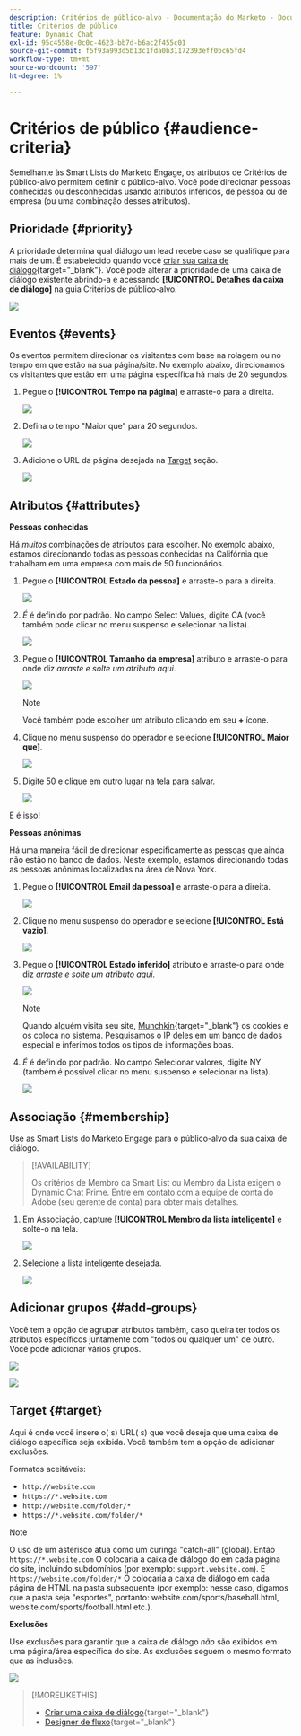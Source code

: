 ```yaml
---
description: Critérios de público-alvo - Documentação do Marketo - Documentação do produto
title: Critérios de público
feature: Dynamic Chat
exl-id: 95c4558e-0c0c-4623-bb7d-b6ac2f455c01
source-git-commit: f5f93a993d5b13c1fda0b31172393eff0bc65fd4
workflow-type: tm+mt
source-wordcount: '597'
ht-degree: 1%

---
```


# Critérios de público {#audience-criteria}

Semelhante às Smart Lists do Marketo Engage, os atributos de Critérios de público-alvo permitem definir o público-alvo. Você pode direcionar pessoas conhecidas ou desconhecidas usando atributos inferidos, de pessoa ou de empresa (ou uma combinação desses atributos).

## Prioridade {#priority}

A prioridade determina qual diálogo um lead recebe caso se qualifique para mais de um. É estabelecido quando você [criar sua caixa de diálogo](/help/marketo/product-docs/demand-generation/dynamic-chat/automated-chat/create-a-dialogue.md){target="_blank"}. Você pode alterar a prioridade de uma caixa de diálogo existente abrindo-a e acessando **[!UICONTROL Detalhes da caixa de diálogo]** na guia Critérios de público-alvo.

![](assets/audience-criteria-1.png)

## Eventos {#events}

Os eventos permitem direcionar os visitantes com base na rolagem ou no tempo em que estão na sua página/site. No exemplo abaixo, direcionamos os visitantes que estão em uma página específica há mais de 20 segundos.

1. Pegue o **[!UICONTROL Tempo na página]** e arraste-o para a direita.

   ![](assets/audience-criteria-3.png)

1. Defina o tempo &quot;Maior que&quot; para 20 segundos.

   ![](assets/audience-criteria-4.png)

1. Adicione o URL da página desejada na [Target](#target) seção.

   ![](assets/audience-criteria-5.png)

## Atributos {#attributes}

**Pessoas conhecidas**

Há _muitos_ combinações de atributos para escolher. No exemplo abaixo, estamos direcionando todas as pessoas conhecidas na Califórnia que trabalham em uma empresa com mais de 50 funcionários.

1. Pegue o **[!UICONTROL Estado da pessoa]** e arraste-o para a direita.

   ![](assets/audience-criteria-7.png)

1. _É_ é definido por padrão. No campo Select Values, digite CA (você também pode clicar no menu suspenso e selecionar na lista).

   ![](assets/audience-criteria-8.png)

1. Pegue o **[!UICONTROL Tamanho da empresa]** atributo e arraste-o para onde diz _arraste e solte um atributo aqui_.

   ![](assets/audience-criteria-9.png)

   >[!NOTE]
   >
   >Você também pode escolher um atributo clicando em seu **+** ícone.

1. Clique no menu suspenso do operador e selecione **[!UICONTROL Maior que]**.

   ![](assets/audience-criteria-10.png)

1. Digite 50 e clique em outro lugar na tela para salvar.

   ![](assets/audience-criteria-11.png)

E é isso!

**Pessoas anônimas**

Há uma maneira fácil de direcionar especificamente as pessoas que ainda não estão no banco de dados. Neste exemplo, estamos direcionando todas as pessoas anônimas localizadas na área de Nova York.

1. Pegue o **[!UICONTROL Email da pessoa]** e arraste-o para a direita.

   ![](assets/audience-criteria-12.png)

1. Clique no menu suspenso do operador e selecione **[!UICONTROL Está vazio]**.

   ![](assets/audience-criteria-13.png)

1. Pegue o **[!UICONTROL Estado inferido]** atributo e arraste-o para onde diz _arraste e solte um atributo aqui_.

   ![](assets/audience-criteria-14.png)

   >[!NOTE]
   >
   >Quando alguém visita seu site, [Munchkin](/help/marketo/product-docs/administration/additional-integrations/add-munchkin-tracking-code-to-your-website.md){target="_blank"} os cookies e os coloca no sistema. Pesquisamos o IP deles em um banco de dados especial e inferimos todos os tipos de informações boas.

1. _É_ é definido por padrão. No campo Selecionar valores, digite NY (também é possível clicar no menu suspenso e selecionar na lista).

   ![](assets/audience-criteria-15.png)

## Associação {#membership}

Use as Smart Lists do Marketo Engage para o público-alvo da sua caixa de diálogo.

>[!AVAILABILITY]
>
>Os critérios de Membro da Smart List ou Membro da Lista exigem o Dynamic Chat Prime. Entre em contato com a equipe de conta do Adobe (seu gerente de conta) para obter mais detalhes.

1. Em Associação, capture **[!UICONTROL Membro da lista inteligente]** e solte-o na tela.

   ![](assets/audience-criteria-15a.png)

1. Selecione a lista inteligente desejada.

   ![](assets/audience-criteria-15b.png)

## Adicionar grupos {#add-groups}

Você tem a opção de agrupar atributos também, caso queira ter todos os atributos específicos juntamente com &quot;todos ou qualquer um&quot; de outro. Você pode adicionar vários grupos.

![](assets/audience-criteria-16.png)

![](assets/audience-criteria-17.png)

## Target {#target}

Aqui é onde você insere o( s) URL( s) que você deseja que uma caixa de diálogo específica seja exibida. Você também tem a opção de adicionar exclusões.

Formatos aceitáveis:

* `http://website.com`
* `https://*.website.com`
* `http://website.com/folder/*`
* `https://*.website.com/folder/*`

>[!NOTE]
>
>O uso de um asterisco atua como um curinga &quot;catch-all&quot; (global). Então `https://*.website.com` O colocaria a caixa de diálogo do em cada página do site, incluindo subdomínios (por exemplo: `support.website.com`). E `https://website.com/folder/*` O colocaria a caixa de diálogo em cada página de HTML na pasta subsequente (por exemplo: nesse caso, digamos que a pasta seja &quot;esportes&quot;, portanto: website.com/sports/baseball.html, website.com/sports/football.html etc.).

**Exclusões**

Use exclusões para garantir que a caixa de diálogo _não_ são exibidos em uma página/área específica do site. As exclusões seguem o mesmo formato que as inclusões.

![](assets/audience-criteria-18.png)

>[!MORELIKETHIS]
>
>* [Criar uma caixa de diálogo](/help/marketo/product-docs/demand-generation/dynamic-chat/automated-chat/create-a-dialogue.md){target="_blank"}
>* [Designer de fluxo](/help/marketo/product-docs/demand-generation/dynamic-chat/automated-chat/stream-designer.md){target="_blank"}
